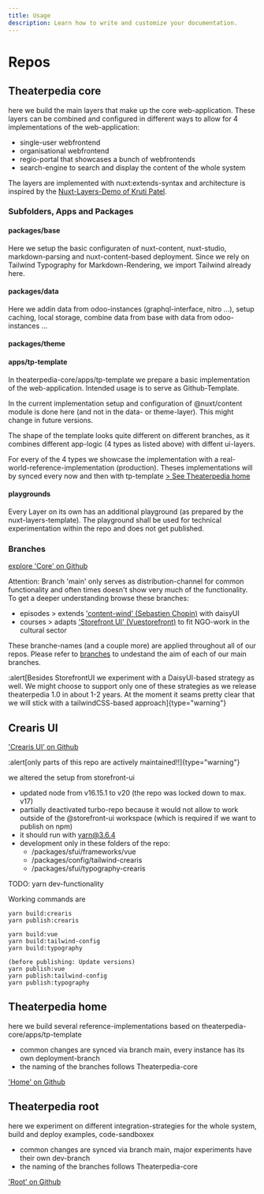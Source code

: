```yaml
---
title: Usage
description: Learn how to write and customize your documentation.
---
```

# Repos

## Theaterpedia core
here we build the main layers that make up the core web-application. These layers can be combined and configured in different ways to allow for 4 implementations of the web-application:
- single-user webfrontend
- organisational webfrontend
- regio-portal that showcases a bunch of webfrontends
- search-engine to search and display the content of the whole system

The layers are implemented with nuxt:extends-syntax and architecture is inspired by the [Nuxt-Layers-Demo of Kruti Patel](https://krutiepatel.com/blog/nuxt-layers-unwrapped/).

### Subfolders, Apps and Packages

#### packages/base
Here we setup the basic configuraten of nuxt-content, nuxt-studio, markdown-parsing and nuxt-content-based deployment. Since we rely on Tailwind Typography for Markdown-Rendering, we import Tailwind already here.

#### packages/data
Here we addin data from odoo-instances (graphql-interface, nitro ...), setup caching, local storage, combine data from base with data from odoo-instances ...

#### packages/theme

#### apps/tp-template
In theaterpedia-core/apps/tp-template we prepare a basic implementation of the web-application. Intended usage is to serve as Github-Template.

In the current implementation setup and configuration of @nuxt/content module is done here (and not in the data- or theme-layer). This might change in future versions.

The shape of the template looks quite different on different branches, as it combines different app-logic (4 types as listed above) with diffent ui-layers.

For every of the 4 types we showcase the implementation with a real-world-reference-implementation (production). Theses implementations will by synced every now and then with tp-template [> See Theaterpedia home](#theaterpedia-home)

#### playgrounds
Every Layer on its own has an additional playground (as prepared by the nuxt-layers-template).
The playground shall be used for technical experimentation within the repo and does not get published.


### Branches
[explore 'Core' on Github](https://github.com/theaterpedia/theaterpedia-core)

Attention: Branch 'main' only serves as distribution-channel for common functionality and often times doesn't show very much of the functionality. To get a deeper understanding browse these branches:
- episodes > extends ['content-wind' (Sebastien Chopin)](https://github.com/Atinux/content-wind) with daisyUI
- courses > adapts ['Storefront UI' (Vuestorefront)]() to fit NGO-work in the cultural sector

These branche-names (and a couple more) are applied throughout all of our repos. Please refer to [branches](branches) to undestand the aim of each of our main branches.

:alert[Besides StorefrontUI we experiment with a DaisyUI-based strategy as well. We might choose to support only one of these strategies as we release theaterpedia 1.0 in about 1-2 years. At the moment it seams pretty clear that we will stick with a tailwindCSS-based approach]{type="warning"}



## Crearis UI
['Crearis UI' on Github](https://github.com/theaterpedia/crearis-ui)

:alert[only parts of this repo are actively maintained!!]{type="warning"}

we altered the setup from storefront-ui
- updated node from v16.15.1 to v20 (the repo was locked down to max. v17)
- partially deactivated turbo-repo because it would not allow to work outside of the @storefront-ui workspace (which is required if we want to publish on npm)
- it should run with yarn@3.6.4
- development only in these folders of the repo:
  - /packages/sfui/frameworks/vue
  - /packages/config/tailwind-crearis
  - /packages/sfui/typography-crearis

TODO: yarn dev-functionality

Working commands are
```
yarn build:crearis
yarn publish:crearis

yarn build:vue
yarn build:tailwind-config
yarn build:typography

(before publishing: Update versions)
yarn publish:vue
yarn publish:tailwind-config
yarn publish:typography
```



## Theaterpedia home
here we build several reference-implementations based on theaterpedia-core/apps/tp-template
- common changes are synced via branch main, every instance has its own deployment-branch
- the naming of the branches follows Theaterpedia-core

['Home' on Github](https://github.com/crearis/theaterpedia-home)


## Theaterpedia root
here we experiment on different integration-strategies for the whole system, build and deploy examples, code-sandboxex
- common changes are synced via branch main, major experiments have their own dev-branch
- the naming of the branches follows Theaterpedia-core

['Root' on Github](https://github.com/theaterpedia/theaterpedia-root)
